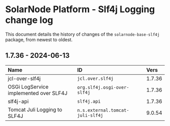 # SolarNode Platform - Slf4j Logging change log

This document details the history of changes of the `solarnode-base-slf4j` package, from newest to
oldest.

## 1.7.36 - 2024-06-13

| Name                                   | ID                               | Vers   |
|:---------------------------------------|:---------------------------------|:-------|
| jcl-over-slf4j                         | `jcl.over.slf4j`                 | 1.7.36 |
| OSGi LogService implemented over SLF4J | `org.slf4j.osgi-over-slf4j`      | 1.7.36 |
| slf4j-api                              | `slf4j.api`                      | 1.7.36 |
| Tomcat Juli Logging to SLF4J           | `n.s.external.tomcat-juli-slf4j` | 9.0.54 |
